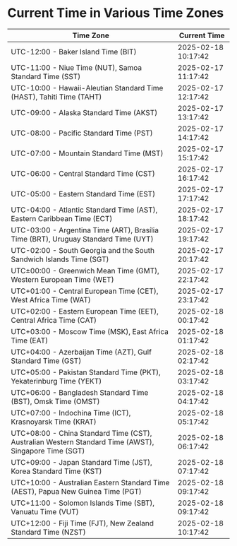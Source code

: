# Current Time in Various Time Zones

| Time Zone | Current Time |
|-----------|--------------|
| UTC-12:00 - Baker Island Time (BIT) | 2025-02-18 10:17:42 |
| UTC-11:00 - Niue Time (NUT), Samoa Standard Time (SST) | 2025-02-17 11:17:42 |
| UTC-10:00 - Hawaii-Aleutian Standard Time (HAST), Tahiti Time (TAHT) | 2025-02-17 12:17:42 |
| UTC-09:00 - Alaska Standard Time (AKST) | 2025-02-17 13:17:42 |
| UTC-08:00 - Pacific Standard Time (PST) | 2025-02-17 14:17:42 |
| UTC-07:00 - Mountain Standard Time (MST) | 2025-02-17 15:17:42 |
| UTC-06:00 - Central Standard Time (CST) | 2025-02-17 16:17:42 |
| UTC-05:00 - Eastern Standard Time (EST) | 2025-02-17 17:17:42 |
| UTC-04:00 - Atlantic Standard Time (AST), Eastern Caribbean Time (ECT) | 2025-02-17 18:17:42 |
| UTC-03:00 - Argentina Time (ART), Brasília Time (BRT), Uruguay Standard Time (UYT) | 2025-02-17 19:17:42 |
| UTC-02:00 - South Georgia and the South Sandwich Islands Time (SGT) | 2025-02-17 20:17:42 |
| UTC±00:00 - Greenwich Mean Time (GMT), Western European Time (WET) | 2025-02-17 22:17:42 |
| UTC+01:00 - Central European Time (CET), West Africa Time (WAT) | 2025-02-17 23:17:42 |
| UTC+02:00 - Eastern European Time (EET), Central Africa Time (CAT) | 2025-02-18 00:17:42 |
| UTC+03:00 - Moscow Time (MSK), East Africa Time (EAT) | 2025-02-18 01:17:42 |
| UTC+04:00 - Azerbaijan Time (AZT), Gulf Standard Time (GST) | 2025-02-18 02:17:42 |
| UTC+05:00 - Pakistan Standard Time (PKT), Yekaterinburg Time (YEKT) | 2025-02-18 03:17:42 |
| UTC+06:00 - Bangladesh Standard Time (BST), Omsk Time (OMST) | 2025-02-18 04:17:42 |
| UTC+07:00 - Indochina Time (ICT), Krasnoyarsk Time (KRAT) | 2025-02-18 05:17:42 |
| UTC+08:00 - China Standard Time (CST), Australian Western Standard Time (AWST), Singapore Time (SGT) | 2025-02-18 06:17:42 |
| UTC+09:00 - Japan Standard Time (JST), Korea Standard Time (KST) | 2025-02-18 07:17:42 |
| UTC+10:00 - Australian Eastern Standard Time (AEST), Papua New Guinea Time (PGT) | 2025-02-18 09:17:42 |
| UTC+11:00 - Solomon Islands Time (SBT), Vanuatu Time (VUT) | 2025-02-18 09:17:42 |
| UTC+12:00 - Fiji Time (FJT), New Zealand Standard Time (NZST) | 2025-02-18 10:17:42 |
